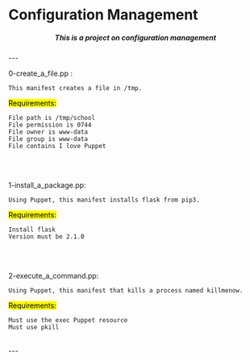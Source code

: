 # Configuration Management

<h5 style="text-align: center;">This is a project on configuration management</h5>
---

0-create_a_file.pp :

```
This manifest creates a file in /tmp.
```
<mark>Requirements:</mark>

```
File path is /tmp/school
File permission is 0744
File owner is www-data
File group is www-data
File contains I love Puppet

```

<br>
<br>

1-install_a_package.pp:
```
Using Puppet, this manifest installs flask from pip3.
```

<mark>Requirements:</mark>
```
Install flask
Version must be 2.1.0
```
<br>
<br>

2-execute_a_command.pp:
```
Using Puppet, this manifest that kills a process named killmenow.
```
<mark>Requirements:</mark>
```
Must use the exec Puppet resource
Must use pkill
```

<br>
---